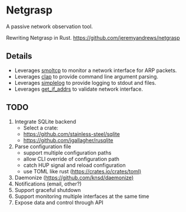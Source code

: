 # Netgrasp

A passive network observation tool.

Rewriting Netgrasp in Rust.
    <https://github.com/jeremyandrews/netgrasp>

## Details

* Leverages [smoltcp](https://lib.rs/crates/smoltcp) to monitor a network interface for ARP packets.
* Leverages [clap](https://lib.rs/crates/clap) to provide command line argument parsing.
* Leverages [simplelog](https://lib.rs/crates/simplelog) to provide logging to stdout and files.
* Leverages [get_if_addrs](https://lib.rs/crates/get_if_addrs) to validate network interface.

## TODO

1. Integrate SQLite backend
    * Select a crate:
    * <https://github.com/stainless-steel/sqlite>
    * <https://github.com/jgallagher/rusqlite>
1. Parse configuration file
    * support multiple configuration paths
    * allow CLI override of configuration path
    * catch HUP signal and reload configuration
    * use TOML like rust (<https://crates.io/crates/toml)>
1. Daemonize (<https://github.com/knsd/daemonize)>
1. Notifications (email, other?)
1. Support graceful shutdown
1. Support monitoring multiple interfaces at the same time
1. Expose data and control through API
